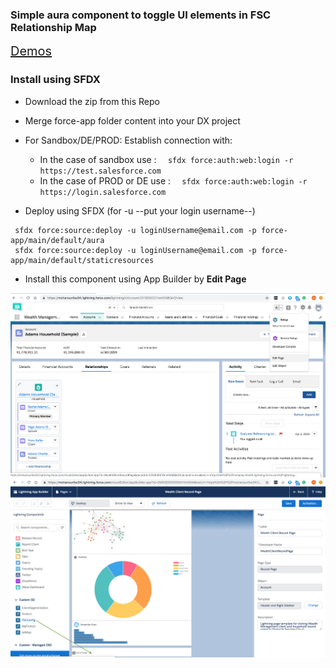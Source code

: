 ### Simple aura component to toggle UI elements in FSC Relationship Map

<a href='https://mohan-chinnappan-n2.github.io/2019/fsc-faq/faq-1.html#FSC%20UI%20Config' style='font-size:20px;' target='_blank'>Demos</a>

### Install using SFDX

- Download the zip from this Repo
- Merge force-app folder content into your DX project

- For Sandbox/DE/PROD: Establish connection with:
   - In the case of sandbox  use :    ```   sfdx force:auth:web:login -r https://test.salesforce.com ```
   - In the case of  PROD or DE use : ```   sfdx force:auth:web:login -r https://login.salesforce.com ```


- Deploy  using SFDX (for  -u --put your login username--)
```
 sfdx force:source:deploy -u loginUsername@email.com -p force-app/main/default/aura
 sfdx force:source:deploy -u loginUsername@email.com -p force-app/main/default/staticresources
 ```

 - Install this component using App Builder by **Edit Page** 

 ![Editing Page](img/relMap-edit-page.png)
 ![Adding Component](img/fsc-config-ui-appbuilder.png)
